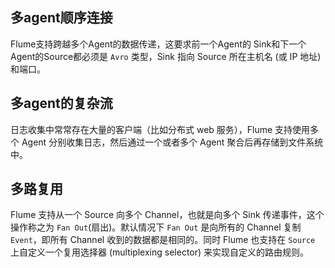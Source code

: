## 多agent顺序连接

Flume支持跨越多个Agent的数据传递，这要求前一个Agent的 Sink和下一个Agent的Source都必须是 `Avro` 类型，Sink 指向 Source 所在主机名 (或 IP 地址) 和端口。



## 多agent的复杂流

日志收集中常常存在大量的客户端（比如分布式 web 服务），Flume 支持使用多个 Agent 分别收集日志，然后通过一个或者多个 Agent 聚合后再存储到文件系统中。



## 多路复用

Flume 支持从一个 Source 向多个 Channel，也就是向多个 Sink 传递事件，这个操作称之为 `Fan Out`(扇出)。默认情况下 `Fan Out` 是向所有的 Channel 复制 `Event`，即所有 Channel 收到的数据都是相同的。同时 Flume 也支持在 `Source` 上自定义一个复用选择器 (multiplexing selector) 来实现自定义的路由规则。

